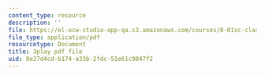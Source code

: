 ```yaml
---
content_type: resource
description: ''
file: https://ol-ocw-studio-app-qa.s3.amazonaws.com/courses/8-01sc-classical-mechanics-fall-2016/8e27d4cdb174a33b2fdc51e61c9847f2_1s6_4qX-u2o.pdf
file_type: application/pdf
resourcetype: Document
title: 3play pdf file
uid: 8e27d4cd-b174-a33b-2fdc-51e61c9847f2
---
```

